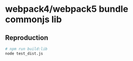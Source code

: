 # webpack4/webpack5 bundle commonjs lib

## Reproduction
```bash
# npm run build:lib
node test_dist.js
```